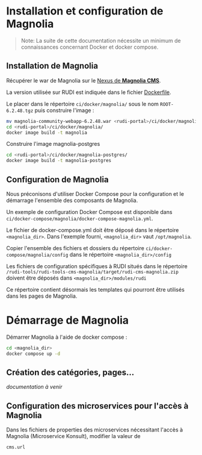 # Installation et configuration de Magnolia

> Note: La suite de cette documentation nécessite un minimum de connaissances concernant Docker et docker compose.

## Installation de Magnolia

Récupérer le war de Magnolia sur le [Nexus de **Magnolia CMS**](https://nexus.magnolia-cms.com/repository/magnolia.public.releases/info/magnolia/bundle/magnolia-community-webapp/6.2.48/magnolia-community-webapp-6.2.48.war). 

La version utilisée sur RUDI est indiquée dans le fichier [Dockerfile](/ci/docker/magnolia/Dockerfile).

Le placer dans le répertoire ``ci/docker/magnolia/`` sous le nom ``ROOT-6.2.48.tgz`` puis construire l'image :

```bash
mv magnolia-community-webapp-6.2.48.war <rudi-portal>/ci/docker/magnolia/ROOT-6.2.48.tgz
cd <rudi-portal>/ci/docker/magnolia/
docker image build -t magnolia 
```

Construire l'image magnolia-postgres
```bash
cd <rudi-portal>/ci/docker/magnolia-postgres/
docker image build -t magnolia-postgres
```

## Configuration de Magnolia

Nous préconisons d'utiliser Docker Compose pour la configuration et le démarrage l'ensemble des composants de Magnolia.

Un exemple de configuration Docker Compose est disponible dans ``ci/docker-compose/magnolia/docker-compose-magnolia.yml``.

Le fichier de docker-compose.yml doit être déposé dans le répertoire ``<magnolia_dir>``. Dans l'exemple fourni, ``<magnolia_dir>`` vaut ``/opt/magnolia``. 

Copier l'ensemble des fichiers et dossiers du répertoire ``ci/docker-compose/magnolia/config`` dans le répertoire ``<magnolia_dir>/config``

Les fichiers de configuration spécifiques à RUDI situés dans le répertoire ``/rudi-tools/rudi-tools-cms-magnolia/target/rudi-cms-magnolia.zip`` doivent être déposés dans ``<magnolia_dir>/modules/rudi``

Ce répertoire contient désormais les templates qui pourront être utilisés dans les pages de Magnolia.

# Démarrage de Magnolia 

Démarrer Magnolia à l'aide de docker compose :

```bash
cd <magnolia_dir>
docker compose up -d
```

## Création des catégories, pages...

_documentation à venir_


## Configuration des microservices pour l'accès à Magnolia

Dans les fichiers de properties des microservices nécessitant l'accès à Magnolia (Microservice Konsult), modifier la valeur de 

    cms.url

